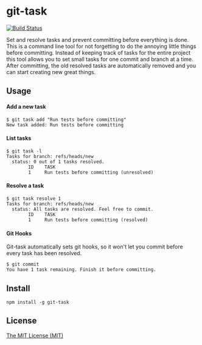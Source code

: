 # git-task

[![Build Status](https://travis-ci.org/Wisheri/git-task.svg?branch=master)](https://travis-ci.org/Wisheri/git-task)

Set and resolve tasks and prevent committing before everything is done. This is a command line tool for not forgetting to do the annoying little things before committing. Instead of keeping track of tasks for the entire project this tool allows you to set small tasks for one commit and branch at a time. After committing, the old resolved tasks are automatically removed and you can start creating new great things.

## Usage

#### Add a new task
```
$ git task add "Run tests before committing"
New task added: Run tests before committing
```

#### List tasks
```
$ git task -l
Tasks for branch: refs/heads/new
  status: 0 out of 1 tasks resolved.
        ID    TASK
        1     Run tests before committing (unresolved)
```

#### Resolve a task
```
$ git task resolve 1
Tasks for branch: refs/heads/new
  status: All tasks are resolved. Feel free to commit.
        ID    TASK
        1     Run tests before committing (resolved)
```

#### Git Hooks
Git-task automatically sets git hooks, so it won't let you commit before every task has been resolved.
```
$ git commit
You have 1 task remaining. Finish it before committing.
```

## Install
`npm install -g git-task`

## License
[The MIT License (MIT)](https://github.com/Wisheri/git-task/blob/master/LICENSE.md)
